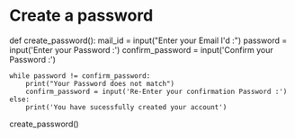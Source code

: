 # Create a password

def create_password():
    mail_id = input("Enter your Email I'd :")
    password = input('Enter your Password :')
    confirm_password = input('Confirm your Password :')
    
    while password != confirm_password:
        print("Your Password does not match")
        confirm_password = input('Re-Enter your confirmation Password :')
    else:
        print('You have sucessfully created your account')
        
        
create_password()
